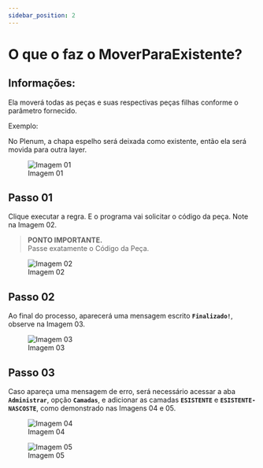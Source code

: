 ```yaml
---
sidebar_position: 2
---
```


# O que o faz o MoverParaExistente?

## Informações:

Ela moverá todas as peças e suas respectivas peças filhas conforme o parâmetro fornecido.

Exemplo:

No Plenum, a chapa espelho será deixada como existente, então ela será movida para outra layer.

<figure>
    <img src="/img/inventor/ilogic/o-que-faz-o-mover-para-existente/inventor_ilogic_moverparaexistente_img01.png" alt="Imagem 01" />
    <figcaption>Imagem 01</figcaption>
</figure>

## Passo 01
Clique executar a regra. E o programa vai solicitar o código da peça. Note na Imagem 02.

> **PONTO IMPORTANTE.**  
> Passe exatamente o Código da Peça.

<figure>
    <img src="/img/inventor/ilogic/o-que-faz-o-mover-para-existente/inventor_ilogic_moverparaexistente_img02.png" alt="Imagem 02" />
    <figcaption>Imagem 02</figcaption>
</figure>

## Passo 02
Ao final do processo, aparecerá uma mensagem escrito **``Finalizado!``**, observe na Imagem 03.

<figure>
    <img src="/img/inventor/ilogic/o-que-faz-o-mover-para-existente/inventor_ilogic_moverparaexistente_img03.png" alt="Imagem 03" />
    <figcaption>Imagem 03</figcaption>
</figure>

## Passo 03
Caso apareça uma mensagem de erro, será necessário acessar a aba **``Administrar``**, opção **``Camadas``**, e adicionar as camadas **``ESISTENTE``** e **``ESISTENTE-NASCOSTE``**, como demonstrado nas Imagens 04 e 05.

<figure>
    <img src="/img/inventor/ilogic/o-que-faz-o-mover-para-existente/inventor_ilogic_moverparaexistente_img04.png" alt="Imagem 04" />
    <figcaption>Imagem 04</figcaption>
</figure>

<figure>
    <img src="/img/inventor/ilogic/o-que-faz-o-mover-para-existente/inventor_ilogic_moverparaexistente_img05.png" alt="Imagem 05" />
    <figcaption>Imagem 05</figcaption>
</figure>
